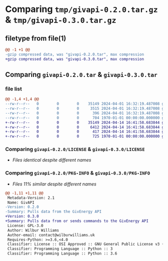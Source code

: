 # Comparing `tmp/givapi-0.2.0.tar.gz` & `tmp/givapi-0.3.0.tar.gz`

## filetype from file(1)

```diff
@@ -1 +1 @@
-gzip compressed data, was "givapi-0.2.0.tar", max compression
+gzip compressed data, was "givapi-0.3.0.tar", max compression
```

## Comparing `givapi-0.2.0.tar` & `givapi-0.3.0.tar`

### file list

```diff
@@ -1,4 +1,4 @@
--rw-r--r--   0        0        0    35149 2024-04-01 16:32:19.487008 givapi-0.2.0/LICENSE
--rw-r--r--   0        0        0     3515 2024-04-01 16:32:19.487008 givapi-0.2.0/givapi.py
--rw-r--r--   0        0        0      396 2024-04-01 16:32:19.487008 givapi-0.2.0/pyproject.toml
--rw-r--r--   0        0        0      704 1970-01-01 00:00:00.000000 givapi-0.2.0/PKG-INFO
+-rw-r--r--   0        0        0    35149 2024-04-14 16:41:58.683844 givapi-0.3.0/LICENSE
+-rw-r--r--   0        0        0     6412 2024-04-14 16:41:58.683844 givapi-0.3.0/givapi.py
+-rw-r--r--   0        0        0      417 2024-04-14 16:41:58.683844 givapi-0.3.0/pyproject.toml
+-rw-r--r--   0        0        0      725 1970-01-01 00:00:00.000000 givapi-0.3.0/PKG-INFO
```

### Comparing `givapi-0.2.0/LICENSE` & `givapi-0.3.0/LICENSE`

 * *Files identical despite different names*

### Comparing `givapi-0.2.0/PKG-INFO` & `givapi-0.3.0/PKG-INFO`

 * *Files 11% similar despite different names*

```diff
@@ -1,11 +1,11 @@
 Metadata-Version: 2.1
 Name: GivAPI
-Version: 0.2.0
-Summary: Pulls data from the GivEnergy API
+Version: 0.3.0
+Summary: Pulls data from or sends commands to the GivEnergy API
 License: GPL-3.0
 Author: Wilbur Williams
 Author-email: contact@wilburwilliams.uk
 Requires-Python: >=3.6,<4.0
 Classifier: License :: OSI Approved :: GNU General Public License v3 (GPLv3)
 Classifier: Programming Language :: Python :: 3
 Classifier: Programming Language :: Python :: 3.6
```

